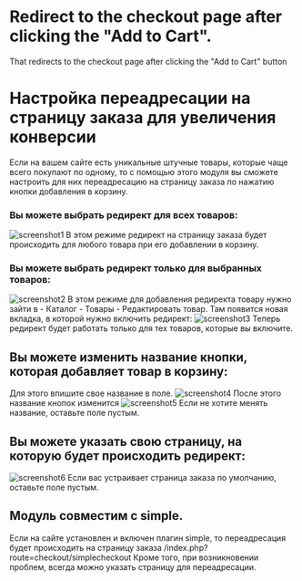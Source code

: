 # Redirect to the checkout page after clicking the "Add to Cart".
That redirects to the checkout page after clicking the "Add to Cart" button

# Настройка переадресации на страницу заказа для увеличения конверсии
Если на вашем сайте есть уникальные штучные товары, которые чаще всего покупают по одному, то с помощью этого модуля вы сможете настроить для них переадресацию на страницу заказа по нажатию кнопки добавления в корзину.

### Вы можете выбрать редирект для всех товаров:
![screenshot1](https://user-images.githubusercontent.com/106067946/180040911-6864da59-1808-462a-b6a9-9eaeb872e50b.jpg)
В этом режиме редирект на страницу заказа будет происходить для любого товара при его добавлении в корзину.

### Вы можете выбрать редирект только для выбранных товаров:
![screenshot2](https://user-images.githubusercontent.com/106067946/180041504-63980f1a-aa66-4e45-8a12-03c3b672a94b.jpg)
В этом режиме для добавления редиректа товару нужно зайти в - Каталог - Товары - Редактировать товар.
Там появится новая вкладка, в которой нужно включить редирект:
![screenshot3](https://user-images.githubusercontent.com/106067946/180043040-33d5eae8-ced3-48c0-850b-32e1d70a6b24.jpg)
Теперь редирект будет работать только для тех товаров, которые вы включите.

## Вы можете изменить название кнопки, которая добавляет товар в корзину:
Для этого впишите свое название в поле. 
![screenshot4](https://user-images.githubusercontent.com/106067946/180058733-a6a96e8e-87f8-4c1e-896f-c77f8f2564d6.jpg)
После этого название кнопок изменится
![screenshot5](https://user-images.githubusercontent.com/106067946/180059313-677e62bc-c52e-4a19-a129-97a9ce15ebd7.jpg)
Если не хотите менять название, оставьте поле пустым.

## Вы можете указать свою страницу, на которую будет происходить редирект:
![screenshot6](https://user-images.githubusercontent.com/106067946/180060274-75eb8767-4bca-4492-aec6-749cde4ea955.jpg)
Если вас устраивает страница заказа по умолчанию, оставьте поле пустым.

## Модуль совместим с simple.
Если на сайте установлен и включен плагин simple, то переадресация будет происходить на страницу заказа /index.php?route=checkout/simplecheckout
Кроме того, при возникновении проблем, всегда можно указать страницу для переадресации.
